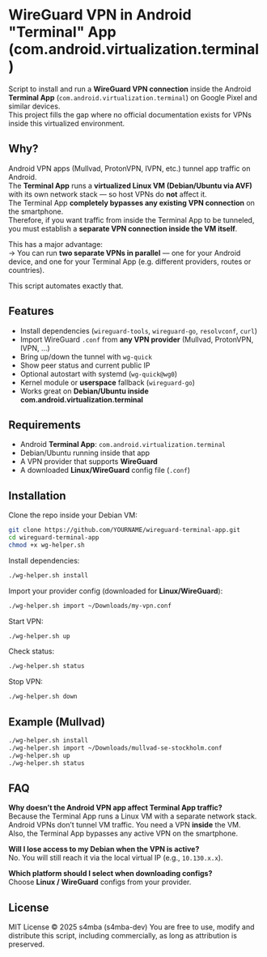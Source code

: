 # WireGuard VPN in Android "Terminal" App (com.android.virtualization.terminal)

Script to install and run a **WireGuard VPN connection** inside the Android **Terminal App** (`com.android.virtualization.terminal`) on Google Pixel and similar devices.  
This project fills the gap where no official documentation exists for VPNs inside this virtualized environment.

## Why?
Android VPN apps (Mullvad, ProtonVPN, IVPN, etc.) tunnel app traffic on Android.  
The **Terminal App** runs a **virtualized Linux VM (Debian/Ubuntu via AVF)** with its own network stack — so host VPNs do **not** affect it.  
The Terminal App **completely bypasses any existing VPN connection** on the smartphone.  
Therefore, if you want traffic from inside the Terminal App to be tunneled, you must establish a **separate VPN connection inside the VM itself**.  

This has a major advantage:  
→ You can run **two separate VPNs in parallel** — one for your Android device, and one for your Terminal App (e.g. different providers, routes or countries).

This script automates exactly that.

## Features
- Install dependencies (`wireguard-tools`, `wireguard-go`, `resolvconf`, `curl`)
- Import WireGuard `.conf` from **any VPN provider** (Mullvad, ProtonVPN, IVPN, …)
- Bring up/down the tunnel with `wg-quick`
- Show peer status and current public IP
- Optional autostart with systemd (`wg-quick@wg0`)
- Kernel module or **userspace** fallback (`wireguard-go`)
- Works great on **Debian/Ubuntu inside com.android.virtualization.terminal**

## Requirements
- Android **Terminal App**: `com.android.virtualization.terminal`
- Debian/Ubuntu running inside that app
- A VPN provider that supports **WireGuard**
- A downloaded **Linux/WireGuard** config file (`.conf`)

## Installation
Clone the repo inside your Debian VM:
```bash
git clone https://github.com/YOURNAME/wireguard-terminal-app.git
cd wireguard-terminal-app
chmod +x wg-helper.sh
```

Install dependencies:
```bash
./wg-helper.sh install
```

Import your provider config (downloaded for **Linux/WireGuard**):
```bash
./wg-helper.sh import ~/Downloads/my-vpn.conf
```

Start VPN:
```bash
./wg-helper.sh up
```

Check status:
```bash
./wg-helper.sh status
```

Stop VPN:
```bash
./wg-helper.sh down
```

## Example (Mullvad)
```bash
./wg-helper.sh install
./wg-helper.sh import ~/Downloads/mullvad-se-stockholm.conf
./wg-helper.sh up
./wg-helper.sh status
```

## FAQ

**Why doesn’t the Android VPN app affect Terminal App traffic?**  
Because the Terminal App runs a Linux VM with a separate network stack. Android VPNs don’t tunnel VM traffic. You need a VPN **inside** the VM.  
Also, the Terminal App bypasses any active VPN on the smartphone.

**Will I lose access to my Debian when the VPN is active?**  
No. You will still reach it via the local virtual IP (e.g., `10.130.x.x`).

**Which platform should I select when downloading configs?**  
Choose **Linux / WireGuard** configs from your provider.

## License
MIT License © 2025 s4mba (s4mba-dev)
You are free to use, modify and distribute this script, including commercially, as long as attribution is preserved.
